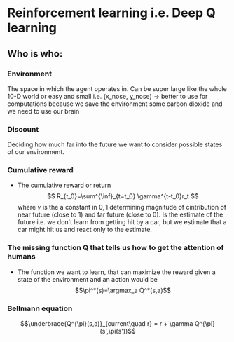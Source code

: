 # Reinforcement learning i.e. Deep Q learning

## Who is who:
### Environment
The space in which the agent operates in. Can be super large like the whole 10-D world or easy and small i.e. (x_nose, y_nose) -> better to use for computations because we save the environment some carbon dioxide and we need to use our brain  
### Discount
Deciding how much far into the future we want to consider possible states of our environment.
### Cumulative reward
- The cumulative reward or return $$ R_{t_0}=\sum^{\inf}_{t=t_0} \gamma^{t-t_0}r_t $$
where $\gamma$ is the a constant in ${0,1}$ determining magnitude of cintribution of near future (close to $1$) and far future (close to 0). Is the estimate of the future i.e. we don't learn from getting hit by a car, but we estimate that a car might hit us and react only to the estimate. 
### The missing function Q that tells us how to get the attention of humans
- The function we want to learn, that can maximize the reward given a state of the environment and an action would be
$$\pi^*(s)=\argmax_a Q^*(s,a)$$
### Bellmann equation
$$\underbrace{Q^{\pi}(s,a)}_{current\quad r} = r + \gamma Q^{\pi}(s',\pi(s'))$$

